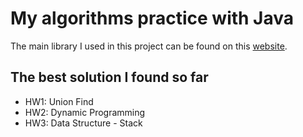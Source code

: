 # My algorithms practice with Java
The main library I used in this project can be found on this [website](https://algs4.cs.princeton.edu/code/).

## The best solution I found so far
 - HW1: Union Find
 - HW2: Dynamic Programming
 - HW3: Data Structure - Stack